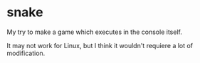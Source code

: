 # snake

My try to make a game which executes in the console itself.

It may not work for Linux, but I think it wouldn't requiere a lot of modification. 
